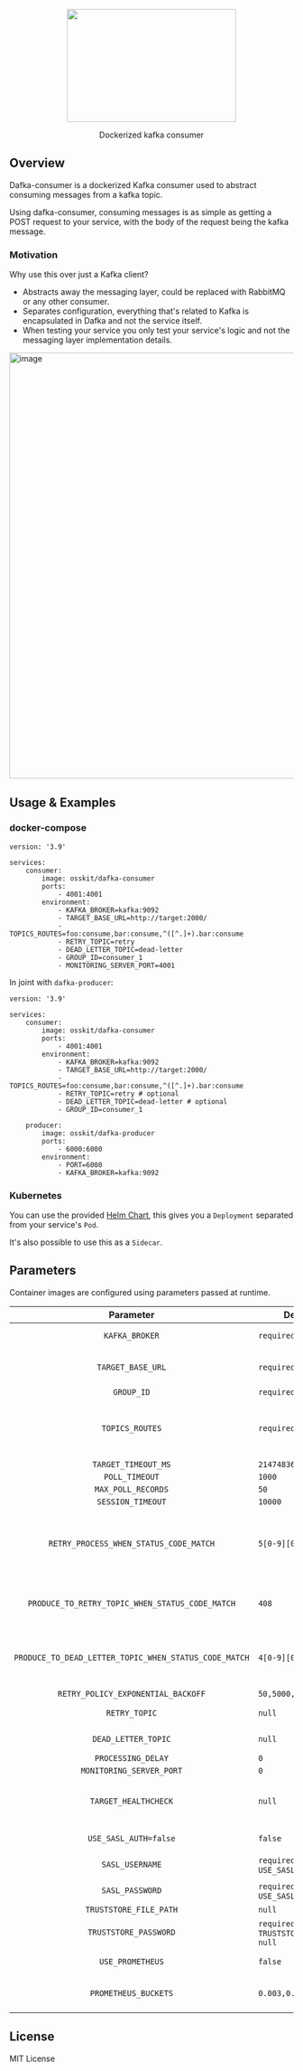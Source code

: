 <p align="center">
  <img width="300" height="200" src="https://user-images.githubusercontent.com/15312980/175078334-f284f44e-0366-4e24-8f09-5301b098ea64.svg"/>

  </p>
 
<div align="center">
Dockerized kafka consumer
  
</div>

## Overview
Dafka-consumer is a dockerized Kafka consumer used to abstract consuming messages from a kafka topic.

Using dafka-consumer, consuming messages is as simple as getting a POST request to your service, with the body of the request being the kafka message.

### Motivation
Why use this over just a Kafka client?
* Abstracts away the messaging layer, could be replaced with RabbitMQ or any other consumer.
* Separates configuration, everything that's related to Kafka is encapsulated in Dafka and not the service itself.
* When testing your service you only test your service's logic and not the messaging layer implementation details.

<img width="754" alt="image" src="https://user-images.githubusercontent.com/15312980/175814180-7ca374ac-da3b-4ea4-a482-9396bfbe11c4.png">


## Usage & Examples

### docker-compose
```
version: '3.9'

services:
    consumer:
        image: osskit/dafka-consumer
        ports:
            - 4001:4001
        environment:
            - KAFKA_BROKER=kafka:9092
            - TARGET_BASE_URL=http://target:2000/
            - TOPICS_ROUTES=foo:consume,bar:consume,^([^.]+).bar:consume
            - RETRY_TOPIC=retry
            - DEAD_LETTER_TOPIC=dead-letter
            - GROUP_ID=consumer_1
            - MONITORING_SERVER_PORT=4001
```

In joint with `dafka-producer`:

```
version: '3.9'

services:
    consumer:
        image: osskit/dafka-consumer
        ports:
            - 4001:4001
        environment:
            - KAFKA_BROKER=kafka:9092
            - TARGET_BASE_URL=http://target:2000/
            - TOPICS_ROUTES=foo:consume,bar:consume,^([^.]+).bar:consume
            - RETRY_TOPIC=retry # optional
            - DEAD_LETTER_TOPIC=dead-letter # optional
            - GROUP_ID=consumer_1

    producer:
        image: osskit/dafka-producer
        ports:
            - 6000:6000
        environment:
            - PORT=6000
            - KAFKA_BROKER=kafka:9092
```

### Kubernetes
You can use the provided [Helm Chart](https://github.com/osskit/dafka-consumer-helm-chart), this gives you a `Deployment` separated from your service's `Pod`.

It's also possible to use this as a `Sidecar`.

## Parameters

Container images are configured using parameters passed at runtime.

| Parameter | Default Values | Description |
| :----: | --- | ---- |
| `KAFKA_BROKER` | `required` | URL for the Kafka Broker |
| `TARGET_BASE_URL` | `required` | The target's HTTP POST endpoint |
| `GROUP_ID` |  `required` | | 
| `TOPICS_ROUTES` | `required` | A map between topics and their endpoint routes (e.g `topic:/consume`) |
| `TARGET_TIMEOUT_MS` | `2147483647` | |
| `POLL_TIMEOUT` | `1000` | |
| `MAX_POLL_RECORDS` | `50` | |
| `SESSION_TIMEOUT` | `10000` | |
| `RETRY_PROCESS_WHEN_STATUS_CODE_MATCH` | `5[0-9][0-9]` | Retry to process the record if the returning status code matches the regex |
| `PRODUCE_TO_RETRY_TOPIC_WHEN_STATUS_CODE_MATCH` | `408` | Produce to retry topic on matching status code |
| `PRODUCE_TO_DEAD_LETTER_TOPIC_WHEN_STATUS_CODE_MATCH` | `4[0-9][0-79]` | Produce to dead letter topic when matching status code regex |
| `RETRY_POLICY_EXPONENTIAL_BACKOFF` | `50,5000,10` | |
| `RETRY_TOPIC` | `null` | Retry topic name |
| `DEAD_LETTER_TOPIC` | `null` | Dead letter topic name |
| `PROCESSING_DELAY` | `0` | |
| `MONITORING_SERVER_PORT` | `0` | | 
| `TARGET_HEALTHCHECK` | `null` | Target's healthcheck endpoint to verify it's alive | 
| `USE_SASL_AUTH=false` | `false` | use SASL authentication |
| `SASL_USERNAME` | `required` if `USE_SASL_AUTH=true` | SASL username to authenticate | 
| `SASL_PASSWORD` | `required` if `USE_SASL_AUTH=true` | SASL password to authenticate | 
| `TRUSTSTORE_FILE_PATH` | `null` | |
| `TRUSTSTORE_PASSWORD` | `required` if `TRUSTSTORE_FILE_PATH != null` | | 
| `USE_PROMETHEUS` | `false` | Export metrics to Prometheus |
| `PROMETHEUS_BUCKETS` | `0.003,0.03,0.1,0.3,1.5,10` | A list of Prometheus buckets to use |



## License
MIT License
